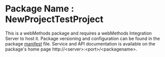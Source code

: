 # Package Name : NewProjectTestProject
This is a webMethods package and requires a webMethods Integration Server to host it. Package versioning and configuration can be found in the package [manifest](./NewProjectTestProject/manifest.v3) file. Service and API documentation is available on the package's home page http://&lt;server&gt;:&lt;port&gt;/&lt;packagename>.